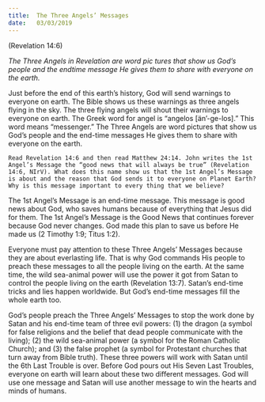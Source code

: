 ```yaml
---
title:  The Three Angels’ Messages
date:   03/03/2019
---
```


(Revelation 14:6)

_The Three Angels in Revelation are word pic­ tures that show us God’s people and the end­time message He gives them to share with everyone on the earth._

Just before the end of this earth’s history, God will send warnings to everyone on earth. The Bible shows us these warnings as three angels flying in the sky. The three flying angels will shout their warnings to everyone on earth. The Greek word for angel is “angelos [än’-ge-los].” This word means “messenger.” The Three Angels are word pictures that show us God’s people and the end-time messages He gives them to share with everyone on the earth.

`Read Revelation 14:6 and then read Matthew 24:14. John writes the 1st Angel’s Message the “good news that will always be true” (Revelation 14:6, NIrV). What does this name show us that the 1st Angel’s Message is about and the reason that God sends it to everyone on Planet Earth? Why is this message important to every­ thing that we believe?`

The 1st Angel’s Message is an end-time message. This message is good news about God, who saves humans because of everything that Jesus did for them. The 1st Angel’s Message is the Good News that continues forever because God never changes. God made this plan to save us before He made us (2 Timothy 1:9; Titus 1:2).

Everyone must pay attention to these Three Angels’ Messages because they are about everlasting life. That is why God commands His people to preach these messages to all the people living on the earth. At the same time, the wild sea-animal power will use the power it got from Satan to control the people living on the earth (Revelation 13:7). Satan’s end-time tricks and lies happen worldwide. But God’s end-time messages fill the whole earth too.

God’s people preach the Three Angels’ Messages to stop the work done by Satan and his end-time team of three evil powers: (1) the dragon (a symbol for false religions and the belief that dead people communicate with the living); (2) the wild sea-animal power (a symbol for the Roman Catholic Church); and (3) the false prophet (a symbol for Protestant churches that turn away from Bible truth). These three powers will work with Satan until the 6th Last Trouble is over. Before God pours out His Seven Last Troubles, everyone on earth will learn about these two different messages. God will use one message and Satan will use another message to win the hearts and minds of humans.